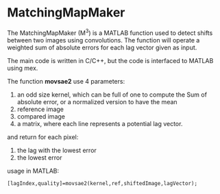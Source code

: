 # MatchingMapMaker

The MatchingMapMaker (M<sup>3</sup>) is a MATLAB function used to detect shifts between two images using convolutions.
The function will operate a weighted sum of absolute errors for each lag vector given as input.

The main code is written in C/C++, but the code is interfaced to MATLAB using mex.

The function **movsae2** use 4 parameters:
1. an odd size kernel, which can be full of one to compute the Sum of absolute error, or a normalized version to have the mean
2. reference image
3. compared image
4. a matrix, where each line represents a potential lag vector.

and return for each pixel:
1. the lag with the lowest error
2. the lowest error

usage in MATLAB:

`[lagIndex,quality]=movsae2(kernel,ref,shiftedImage,lagVector);`